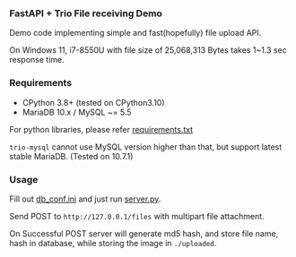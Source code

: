 ### FastAPI + Trio File receiving Demo

Demo code implementing simple and fast(hopefully) file upload API.

On Windows 11, i7-8550U with file size of 25,068,313 Bytes takes 1~1.3 sec response time.

### Requirements

- CPython 3.8+ (tested on CPython3.10)
- MariaDB 10.x / MySQL ~= 5.5

For python libraries, please refer [requirements.txt](requirements.txt)

`trio-mysql` cannot use MySQL version higher than that, but support latest stable MariaDB. (Tested on 10.7.1)

### Usage

Fill out [db_conf.ini](db_conf.ini) and just run [server.py](server.py).

Send POST to `http://127.0.0.1/files` with multipart file attachment.

On Successful POST server will generate md5 hash, and store file name, hash in database, while storing the image in `./uploaded`.
